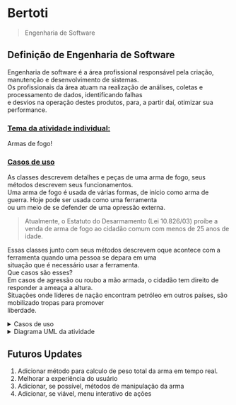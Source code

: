 # Bertoti
> Engenharia de Software

## Definição de Engenharia de Software
Engenharia de software é a área profissional responsável pela criação, manutenção e desenvolvimento de sistemas.<br>
Os profissionais da área atuam na realização de análises, coletas e processamento de dados, identificando falhas<br>
e desvios na operação destes produtos, para, a partir daí, otimizar sua performance.<br>

### <u>Tema da atividade individual:</u>
Armas de fogo!

### <u>Casos de uso</u>
As classes descrevem detalhes e peças de uma arma de fogo, seus métodos descrevem seus funcionamentos.<br>
Uma arma de fogo é usada de várias formas, de início como arma de guerra. Hoje pode ser usada como uma ferramenta<br>
ou um meio de se defender de uma opressão externa.<br>
> Atualmente, o Estatuto do Desarmamento (Lei 10.826/03) proíbe a venda de arma de fogo ao cidadão comum com menos de 25 anos de idade.

Essas classes junto com seus métodos descrevem oque acontece com a ferramenta quando uma pessoa se depara em uma<br>
situação que é necessário usar a ferramenta.
<br>
Que casos são esses?
<br>
Em casos de agressão ou roubo a mão armada, o cidadão tem direito de responder a ameaça a altura.<br>
Situações onde líderes de nação encontram petróleo em outros países, são mobilizado tropas para promover<br>
liberdade.<br>

<details>
<summary> Casos de uso </summary>
<br>
Em caso de assalto:

![Captura de tela 2023-04-03 201414](https://user-images.githubusercontent.com/111443621/229646866-d92f8da3-3a75-4558-9d52-9f426b84c208.png)


Em caso de invasão pela liberdade:
![Captura de tela 2023-04-03 201408](https://user-images.githubusercontent.com/111443621/229646771-985f4f16-62db-469d-bdea-d714c9b979b5.png)

</details>

<details>
<summary> Diagrama UML da atividade </summary>
<br>  

![UML Bertoti](https://user-images.githubusercontent.com/111443621/229325459-a6142ec7-a53a-42b8-9da7-05361be63bce.png)

> V1.5
</details>

## Futuros Updates

1. Adicionar método para calculo de peso total da arma em tempo real.
2. Melhorar a experiência do usuário
3. Adicionar, se possível, métodos de manipulação da arma
4. Adicionar, se viável, menu interativo de ações
